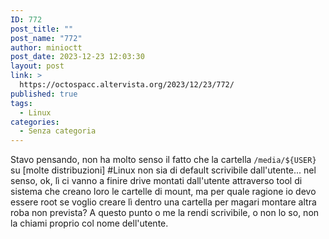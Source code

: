 ```yaml
---
ID: 772
post_title: ""
post_name: "772"
author: minioctt
post_date: 2023-12-23 12:03:30
layout: post
link: >
  https://octospacc.altervista.org/2023/12/23/772/
published: true
tags:
  - Linux
categories:
  - Senza categoria
---
```

<!-- wp:paragraph -->
<p>Stavo pensando, non ha molto senso il fatto che la cartella <code>/media/${USER}</code> su [molte distribuzioni] #Linux non sia di default scrivibile dall'utente... nel senso, ok, lì ci vanno a finire drive montati dall'utente attraverso tool di sistema che creano loro le cartelle di mount, ma per quale ragione io devo essere root se voglio creare lì dentro una cartella per magari montare altra roba non prevista? A questo punto o me la rendi scrivibile, o non lo so, non la chiami proprio col nome dell'utente.</p>
<!-- /wp:paragraph -->